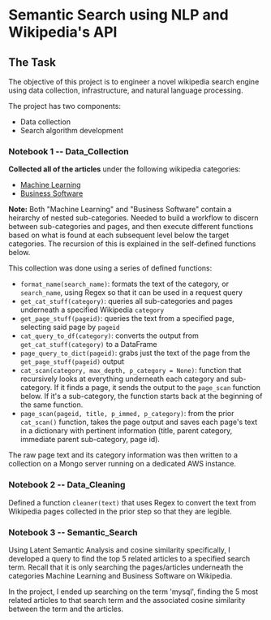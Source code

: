 # Semantic Search using NLP and Wikipedia's API

## The Task

The objective of this project is to engineer a novel wikipedia search engine using data collection, infrastructure, and natural language processing.

The project has two components:
- Data collection
- Search algorithm development


### Notebook 1 -- Data_Collection

**Collected all of the articles** under the following wikipedia categories:

* [Machine Learning](https://en.wikipedia.org/wiki/Category:Machine_learning)
* [Business Software](https://en.wikipedia.org/wiki/Category:Business_software)

**Note:** Both "Machine Learning" and "Business Software" contain a heirarchy of nested sub-categories. Needed to build a workflow to discern between sub-categories and pages, and then execute different functions based on what is found at each subsequent level below the target categories. The recursion of this is explained in the self-defined functions below.

This collection was done using a series of defined functions:

- `format_name(search_name)`: formats the text of the category, or `search_name`, using Regex so that it can be used in a request query
- `get_cat_stuff(category)`: queries all sub-categories and pages underneath a specified Wikipedia `category`
- `get_page_stuff(pageid)`: queries the text from a specified page, selecting said page by `pageid`
- `cat_query_to_df(category)`: converts the output from `get_cat_stuff(category)` to a DataFrame
- `page_query_to_dict(pageid)`: grabs just the text of the page from the `get_page_stuff(pageid)` output
- `cat_scan(category, max_depth, p_category = None)`: function that recursively looks at everything underneath each category and sub-category. If it finds a page, it sends the output to the `page_scan` function below. If it's a sub-category, the function starts back at the beginning of the same function.
- `page_scan(pageid, title, p_immed, p_category)`: from the prior `cat_scan()` function, takes the page output and saves each page's text in a dictionary with pertinent information (title, parent category, immediate parent sub-category, page id).

The raw page text and its category information was then written to a collection on a Mongo server running on a dedicated AWS instance.


### Notebook 2 -- Data_Cleaning

Defined a function `cleaner(text)` that uses Regex to convert the text from Wikipedia pages collected in the prior step so that they are legible. 


### Notebook 3 -- Semantic_Search

Using Latent Semantic Analysis and cosine similarity specifically, I developed a query to find the top 5 related articles to a specified search term. Recall that it is only searching the pages/articles underneath the categories Machine Learning and Business Software on Wikipedia.

In the project, I ended up searching on the term 'mysql', finding the 5 most related articles to that search term and the associated cosine similarity between the term and the articles.



